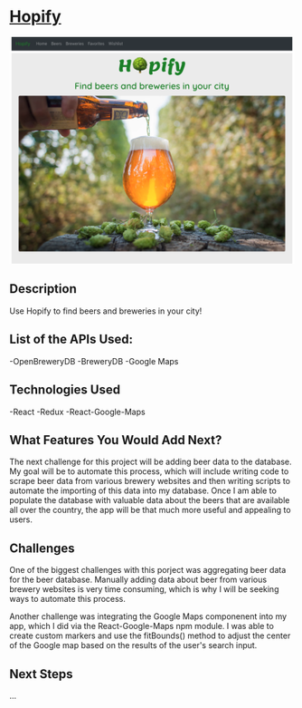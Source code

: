 # [Hopify](https://github.com/grrtvnlw/Elegant-Panda)

![Home Page](homepage.png)

## Description

Use Hopify to find beers and breweries in your city!

## List of the APIs Used:

-OpenBreweryDB
-BreweryDB
-Google Maps

## Technologies Used

-React
-Redux
-React-Google-Maps

## What Features You Would Add Next?

The next challenge for this project will be adding beer data to the database. My goal will be to automate this process, which will include writing code to scrape beer data from various brewery websites and then writing scripts to automate the importing of this data into my database. Once I am able to populate the database with valuable data about the beers that are available all over the country, the app will be that much more useful and appealing to users.

## Challenges

One of the biggest challenges with this porject was aggregating beer data for the beer database. Manually adding data about beer from various brewery websites is very time consuming, which is why I will be seeking ways to automate this process.

Another challenge was integrating the Google Maps componenent into my app, which I did via the React-Google-Maps npm module. I was able to create custom markers and use the fitBounds() method to adjust the center of the Google map based on the results of the user's search input.

## Next Steps

...



